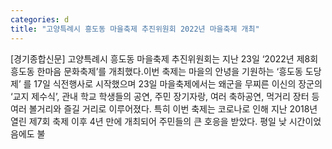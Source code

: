 ```yaml
---
categories: d
title: "고양특례시 흥도동 마을축제 추진위원회 2022년 마을축제 개최"
---
```

[경기종합신문] 고양특례시 흥도동 마을축제 추진위원회는 지난 23일 ‘2022년 제8회 흥도동 한마음 문화축제’를 개최했다.이번 축제는 마을의 안녕을 기원하는 ‘흥도동 도당제’ 를 17일 식전행사로 시작했으며 23일 마을축제에서는 왜군을 무찌른 이신의 장군의 ‘교지 제수식’, 관내 학교 학생들의 공연, 주민 장기자랑, 여러 축하공연, 먹거리 장터 등 여러 볼거리와 즐길 거리로 이루어졌다. 특히 이번 축제는 코로나로 인해 지난 2018년 열린 제7회 축제 이후 4년 만에 개최되어 주민들의 큰 호응을 받았다. 평일 낮 시간이었음에도 불